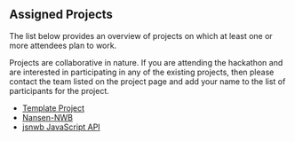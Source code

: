 ## Assigned Projects

The list below provides an overview of projects on which at least one or more attendees plan to work.

Projects are collaborative in nature. If you are attending the hackathon and are interested in participating in any of the existing projects, then please contact the team listed on the project page and add your name to the list of participants for the project.

* [Template Project](projects/template)
* [Nansen-NWB](projects/nansen-nwb)
* [jsnwb JavaScript API](projects/jsnwb)

